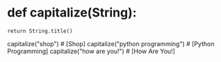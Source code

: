 # def capitalize(String):
    return String.title()
capitalize("shop") # [Shop]
capitalize("python programming") # [Python Programming]
capitalize("how are you!") # [How Are You!]

